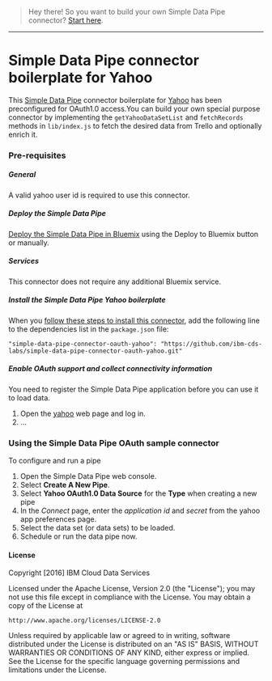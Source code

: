 > Hey there! So you want to build your own Simple Data Pipe connector? [Start here](https://github.com/ibm-cds-labs/simple-data-pipe-connector-template/wiki/How-to-build-a-Simple-Data-Pipe-connector-using-this-template).

***

# Simple Data Pipe connector boilerplate for Yahoo

This [Simple Data Pipe](https://developer.ibm.com/clouddataservices/simple-data-pipe/) connector boilerplate for <a href="http://yahoo.com">Yahoo</a> has been preconfigured for OAuth1.0 access.You can build your own special purpose connector by implementing the `getYahooDataSetList` and `fetchRecords` methods in `lib/index.js` to fetch the desired data from Trello and optionally enrich it.

### Pre-requisites

##### General 
 A valid yahoo user id is required to use this connector.

##### Deploy the Simple Data Pipe

 [Deploy the Simple Data Pipe in Bluemix](https://github.com/ibm-cds-labs/simple-data-pipe) using the Deploy to Bluemix button or manually.

##### Services

This connector does not require any additional Bluemix service.

##### Install the Simple Data Pipe Yahoo boilerplate

  When you [follow these steps to install this connector](https://github.com/ibm-cds-labs/simple-data-pipe/wiki/Installing-a-Simple-Data-Pipe-Connector), add the following line to the dependencies list in the `package.json` file: 

  ```
  "simple-data-pipe-connector-oauth-yahoo": "https://github.com/ibm-cds-labs/simple-data-pipe-connector-oauth-yahoo.git"
  ```

##### Enable OAuth support and collect connectivity information

 You need to register the Simple Data Pipe application before you can use it to load data.
 1. Open the [yahoo](http://www.yahoo.com) web page and log in.
 2. ...

### Using the Simple Data Pipe OAuth sample connector 

To configure and run a pipe

1. Open the Simple Data Pipe web console.
2. Select __Create A New Pipe__.
3. Select __Yahoo OAuth1.0 Data Source__ for the __Type__ when creating a new pipe  
4. In the _Connect_ page, enter the _application id_ and _secret_ from the yahoo app preferences page. 
5. Select the data set (or data sets) to be loaded.
6. Schedule or run the data pipe now.

#### License 

Copyright [2016] IBM Cloud Data Services

Licensed under the Apache License, Version 2.0 (the "License");
you may not use this file except in compliance with the License.
You may obtain a copy of the License at

    http://www.apache.org/licenses/LICENSE-2.0

Unless required by applicable law or agreed to in writing, software
distributed under the License is distributed on an "AS IS" BASIS,
WITHOUT WARRANTIES OR CONDITIONS OF ANY KIND, either express or implied.
See the License for the specific language governing permissions and
limitations under the License.
